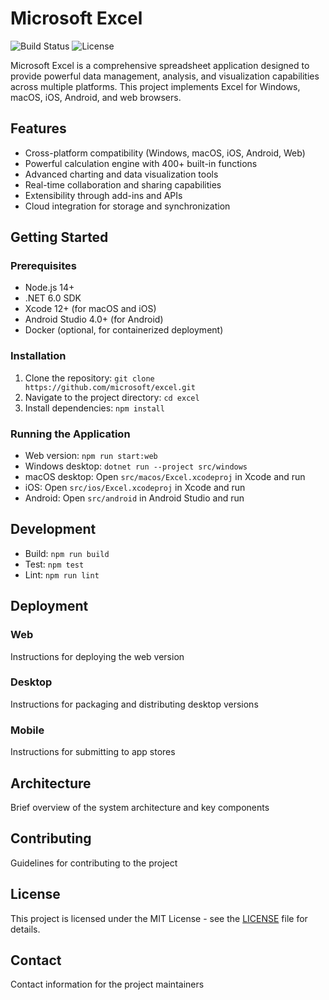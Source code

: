 # Microsoft Excel

![Build Status](https://github.com/microsoft/excel/workflows/Excel%20CI/badge.svg)
![License](https://img.shields.io/badge/License-MIT-blue.svg)

Microsoft Excel is a comprehensive spreadsheet application designed to provide powerful data management, analysis, and visualization capabilities across multiple platforms. This project implements Excel for Windows, macOS, iOS, Android, and web browsers.

## Features

- Cross-platform compatibility (Windows, macOS, iOS, Android, Web)
- Powerful calculation engine with 400+ built-in functions
- Advanced charting and data visualization tools
- Real-time collaboration and sharing capabilities
- Extensibility through add-ins and APIs
- Cloud integration for storage and synchronization

## Getting Started

### Prerequisites

- Node.js 14+
- .NET 6.0 SDK
- Xcode 12+ (for macOS and iOS)
- Android Studio 4.0+ (for Android)
- Docker (optional, for containerized deployment)

### Installation

1. Clone the repository: `git clone https://github.com/microsoft/excel.git`
2. Navigate to the project directory: `cd excel`
3. Install dependencies: `npm install`

### Running the Application

- Web version: `npm run start:web`
- Windows desktop: `dotnet run --project src/windows`
- macOS desktop: Open `src/macos/Excel.xcodeproj` in Xcode and run
- iOS: Open `src/ios/Excel.xcodeproj` in Xcode and run
- Android: Open `src/android` in Android Studio and run

## Development

- Build: `npm run build`
- Test: `npm test`
- Lint: `npm run lint`

## Deployment

### Web
Instructions for deploying the web version

### Desktop
Instructions for packaging and distributing desktop versions

### Mobile
Instructions for submitting to app stores

## Architecture

Brief overview of the system architecture and key components

## Contributing

Guidelines for contributing to the project

## License

This project is licensed under the MIT License - see the [LICENSE](LICENSE) file for details.

## Contact

Contact information for the project maintainers